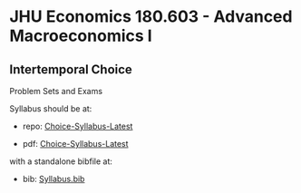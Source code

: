 # JHU Economics 180.603 - Advanced Macroeconomics I
## Intertemporal Choice

Problem Sets and Exams

Syllabus should be at: 

   - repo: [Choice-Syllabus-Latest](https://github.com/ccarrollATjhuecon/Choice-Syllabus-Latest)
<!--!   - html: [Choice-Syllabus-Latest](https://github.com/ccarrollATjhuecon/Choice-Syllabus-Latest) -->
   - pdf:  [Choice-Syllabus-Latest](https://github.com/ccarrollATjhuecon/Choice-Syllabus-Latest/blob/master/Syllabus.pdf)

with a standalone bibfile at:

   - bib: [Syllabus.bib](https://github.com/ccarrollATjhuecon/Choice-Syllabus-Latest/blob/master/Syllabus.bib)

